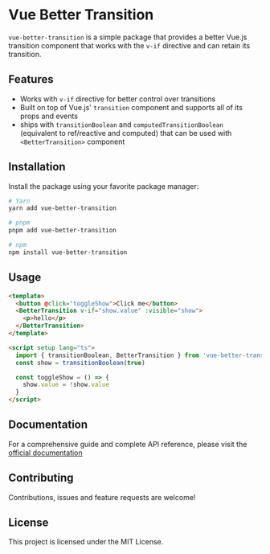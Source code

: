 # Vue Better Transition

`vue-better-transition` is a simple package that provides a better Vue.js transition component that works with the `v-if` directive and can retain its transition.

## Features

- Works with `v-if` directive for better control over transitions
- Built on top of Vue.js' `transition` component and supports all of its props and events
- ships with `transitionBoolean` and `computedTransitionBoolean` (equivalent to ref/reactive and computed) that can be used with `<BetterTransition>` component

## Installation

Install the package using your favorite package manager:

```sh
# Yarn
yarn add vue-better-transition

# pnpm
pnpm add vue-better-transition

# npm
npm install vue-better-transition
```

## Usage

```html
<template>
  <button @click="toggleShow">Click me</button>
  <BetterTransition v-if="show.value" :visible="show">
    <p>hello</p>
  </BetterTransition>
</template>

<script setup lang="ts">
  import { transitionBoolean, BetterTransition } from 'vue-better-transition'
  const show = transitionBoolean(true)

  const toggleShow = () => {
    show.value = !show.value
  }
</script>
```

## Documentation

For a comprehensive guide and complete API reference, please visit the [official documentation](https://vue-better-transition.netlify.app/)

## Contributing

Contributions, issues and feature requests are welcome!

## License

This project is licensed under the MIT License.
